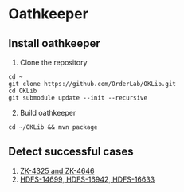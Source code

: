 # Oathkeeper

## Install oathkeeper
1. Clone the repository
```
cd ~
git clone https://github.com/OrderLab/OKLib.git
cd OKLib
git submodule update --init --recursive
```
2. Build oathkeeper
```
cd ~/OKLib && mvn package
```

## Detect successful cases
1. [ZK-4325 and ZK-4646](./ZK.md)
2. [HDFS-14699, HDFS-16942, HDFS-16633](./HDFS.md)